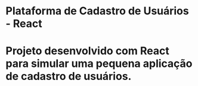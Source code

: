 # Plataforma de Cadastro de Usuários - React

# Projeto desenvolvido com React para simular uma pequena aplicação de cadastro de usuários.
